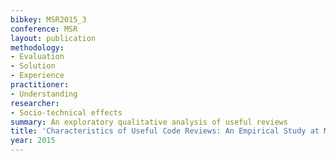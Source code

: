 ```yaml
---
bibkey: MSR2015_3
conference: MSR
layout: publication
methodology:
- Evaluation
- Solution
- Experience
practitioner:
- Understanding
researcher:
- Socio-technical effects
summary: An exploratory qualitative analysis of useful reviews
title: 'Characteristics of Useful Code Reviews: An Empirical Study at Microsoft'
year: 2015
---
```

